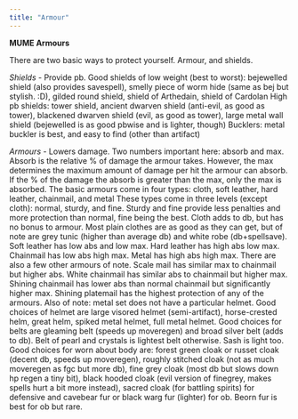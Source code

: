 ```yaml
---
title: "Armour"
---
```


**MUME Armours**

There are two basic ways to protect yourself. Armour, and shields.

*Shields* - Provide pb. Good shields of low weight (best to worst):
bejewelled shield (also provides savespell), smelly piece of worm hide
(same as bej but stylish. :D), gilded round shield, shield of Arthedain,
shield of Cardolan High pb shields: tower shield, ancient dwarven shield
(anti-evil, as good as tower), blackened dwarven shield (evil, as good
as tower), large metal wall shield (bejewelled is as good pbwise and is
lighter, though) Bucklers: metal buckler is best, and easy to find
(other than artifact)

*Armours* - Lowers damage. Two numbers important here: absorb and max.
Absorb is the relative % of damage the armour takes. However, the max
determines the maximum amount of damage per hit the armour can absorb.
If the % of the damage the absorb is greater than the max, only the max
is absorbed. The basic armours come in four types: cloth, soft leather,
hard leather, chainmail, and metal These types come in three levels
(except cloth): normal, sturdy, and fine. Sturdy and fine provide less
penalties and more protection than normal, fine being the best. Cloth
adds to db, but has no bonus to armour. Most plain clothes are as good
as they can get, but of note are grey tunic (higher than average db) and
white robe (db+spellsave). Soft leather has low abs and low max. Hard
leather has high abs low max. Chainmail has low abs high max. Metal has
high abs high max. There are also a few other armours of note. Scale
mail has similar max to chainmail but higher abs. White chainmail has
similar abs to chainmail but higher max. Shining chainmail has lower abs
than normal chainmail but significantly higher max. Shining platemail
has the highest protection of any of the armours. Also of note: metal
set does not have a particular helmet. Good choices of helmet are large
visored helmet (semi-artifact), horse-crested helm, great helm, spiked
metal helmet, full metal helmet. Good choices for belts are gleaming
belt (speeds up moveregen) and broad silver belt (adds to db). Belt of
pearl and crystals is lightest belt otherwise. Sash is light too. Good
choices for worn about body are: forest green cloak or russet cloak
(decent db, speeds up moveregen), roughly stitched cloak (not as much
moveregen as fgc but more db), fine grey cloak (most db but slows down
hp regen a tiny bit), black hooded cloak (evil version of finegrey,
makes spells hurt a bit more instead), sacred cloak (for battling
spirits) for defensive and cavebear fur or black warg fur (lighter) for
ob. Beorn fur is best for ob but rare.